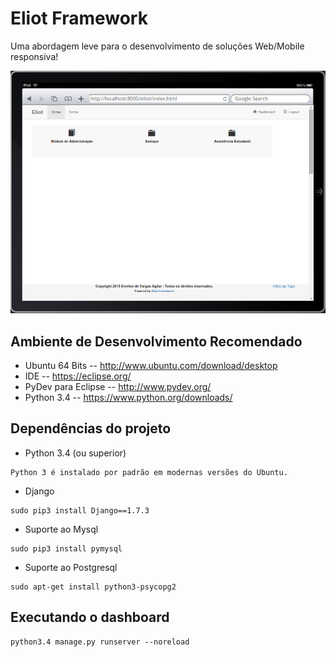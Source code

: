 Eliot Framework
=====

Uma abordagem leve para o desenvolvimento de soluções
Web/Mobile responsiva!

![alt tag](https://github.com/eliot-framework/eliot/blob/master/static/img/dashboard.png)


Ambiente de Desenvolvimento Recomendado
------------------------

* Ubuntu 64 Bits -- http://www.ubuntu.com/download/desktop
* IDE -- https://eclipse.org/
* PyDev para Eclipse -- http://www.pydev.org/
* Python 3.4 -- https://www.python.org/downloads/


Dependências do projeto
------------------------

* Python 3.4 (ou superior)
```
Python 3 é instalado por padrão em modernas versões do Ubuntu.
```


* Django
```
sudo pip3 install Django==1.7.3
```
* Suporte ao Mysql
```
sudo pip3 install pymysql
```
* Suporte ao Postgresql
```
sudo apt-get install python3-psycopg2
```


Executando o dashboard
------------------------
```
python3.4 manage.py runserver --noreload
```



